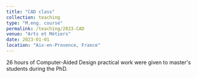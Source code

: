```yaml
---
title: "CAD class"
collection: teaching
type: "M.eng. course"
permalink: /teaching/2023-CAD
venue: "Arts et Métiers"
date: 2023-01-01
location: "Aix-en-Provence, France"
---
```


26 hours of Computer-Aided Design practical work were given to master's students during the PhD.
